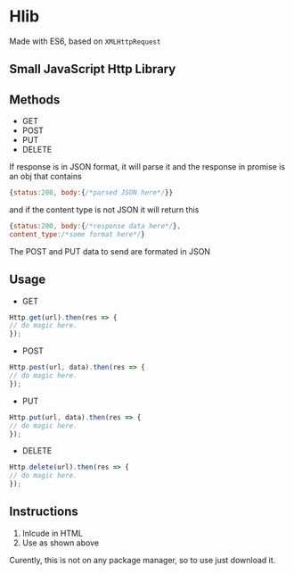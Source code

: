 # Hlib
Made with ES6, based on ``` XMLHttpRequest ```

## Small JavaScript Http Library

## Methods
* GET
* POST
* PUT
* DELETE

If response is in JSON format, it will parse it and the response in promise is an obj that contains
```javascript
{status:200, body:{/*parsed JSON here*/}}
```

and if the content type is not JSON
it will return this 
```javascript
{status:200, body:{/*response data here*/},
content_type:/*some format here*/}
```
The POST and PUT data to send are formated in JSON

## Usage
* GET
```javascript
Http.get(url).then(res => {
// do magic here.
});
```
* POST
```javascript
Http.post(url, data).then(res => {
// do magic here.
});
```
* PUT
```javascript
Http.put(url, data).then(res => {
// do magic here.
});
```
* DELETE
```javascript
Http.delete(url).then(res => {
// do magic here.
});
```

## Instructions
1. Inlcude in HTML
2. Use as shown above

Curently, this is not on any package manager, so to use just download it.
